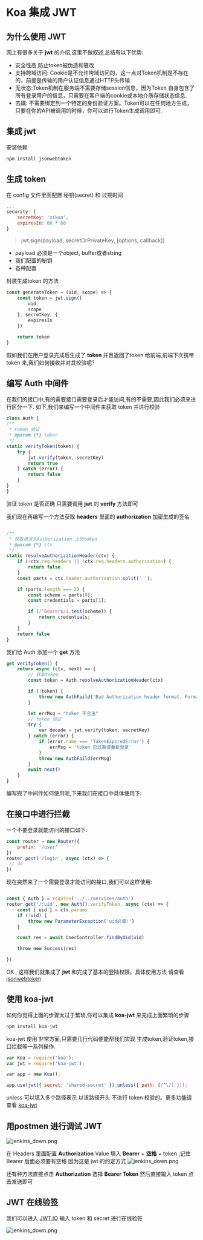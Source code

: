 
# Koa 集成 JWT

## 为什么使用 JWT

网上有很多关于 **jwt** 的介绍,这里不做叙述,总结有以下优势:
- 安全性高,防止token被伪造和篡改
- 支持跨域访问: Cookie是不允许垮域访问的，这一点对Token机制是不存在的，前提是传输的用户认证信息通过HTTP头传输.
- 无状态:Token机制在服务端不需要存储session信息，因为Token 自身包含了所有登录用户的信息，只需要在客户端的cookie或本地介质存储状态信息.
- 去耦: 不需要绑定到一个特定的身份验证方案。Token可以在任何地方生成，只要在你的API被调用的时候，你可以进行Token生成调用即可.

## 集成 jwt

安装依赖

```js
npm install jsonwebtoken
```

## 生成 token

在 config 文件里面配置 秘钥(secret) 和 过期时间

```js
...
security: {
    secretKey: 'xikun',
    expiresIn: 60 * 60
}
```

> jwt.sign(payload, secretOrPrivateKey, [options, callback])

- payload 必须是一个object, buffer或者string
- 我们配置的秘钥
- 各种配置

封装生成token 的方法

```js
const generateToken = (uid, scope) => {
    const token = jwt.sign({
        uid,
        scope
    }, secretKey, {
        expiresIn
    })

    return token
}
```

假如我们在用户登录完成后生成了 **token** 并且返回了token 给前端,前端下次携带 token 来,我们如何接收并对其校验呢?

## 编写 Auth 中间件

在我们的接口中,有的需要接口需要登录后才能访问,有的不需要,因此我们必须来进行区分一下. 如下,我们来编写一个中间件来获取 token 并进行校验

```js
class Auth {
/**
 * token 验证
 * @param {*} token 
 */
static verifyToken(token) {
    try {
        jwt.verify(token, secretKey)
        return true
    } catch (error) {
        return false
    }
}
}
```

验证 token 是否正确 只需要调用 **jwt** 的 **verify** 方法即可

我们现在再编写一个方法获取 **headers** 里面的 **authorization** 加密生成的签名

```js

/**
 * 获取请求头Authorization 上的token
 * @param {*} ctx 
 */
static resolveAuthorizationHeader(ctx) {
    if (!ctx.req.headers || !ctx.req.headers.authorization) {
        return false
    }
    const parts = ctx.header.authorization.split(' ');

    if (parts.length === 2) {
        const scheme = parts[0];
        const credentials = parts[1];

        if (/^Bearer$/i.test(scheme)) {
            return credentials;
        }
    }
    return false
}

```

我们给 Auth 添加一个 **get** 方法

```js
get verifyToken() {
    return async (ctx, next) => {
        // 获取token
        const token = Auth.resolveAuthorizationHeader(ctx)

        if (!token) {
            throw new AuthFaild('Bad Authorization header format. Format is "Authorization: Bearer <token>"')
        }

        let errMsg = "token 不合法"
        // token 验证
        try {
            var decode = jwt.verify(token, secretKey)
        } catch (error) {
            if (error.name === 'TokenExpiredError') {
                errMsg = 'token 已过期请重新登录'
            }
            throw new AuthFaild(errMsg)
        }
        await next()
    }
}

```

编写完了中间件如何使用呢,下来我们在接口中具体使用下:

## 在接口中进行拦截

一个不要登录就能访问的接口如下:

```js
const router = new Router({
    prefix: '/user'
})
router.post('/login', async (ctx) => {
 // do
})
```

现在突然来了一个需要登录才能访问的接口,我们可以这样使用:

```js

const { Auth } = require('../../services/auth')
router.get('/:uid', new Auth().verifyToken, async (ctx) => {
    const { uid } = ctx.params
    if (!uid) {
        throw new ParameterException('uid必填!')
    }

    const res = await UserController.findByUid(uid)

    throw new Success(res)

})

```

OK , 这样我们就集成了 **jwt** 和完成了基本的登陆权限。具体使用方法 请查看 [jsonwebtoken](https://github.com/slava-lu/koa-jwt-auth)

## 使用 koa-jwt

如何你觉得上面的步骤太过于繁琐,你可以集成 **koa-jwt** 来完成上面繁琐的步骤

```js
npm install koa-jwt
```
koa-jwt 使用 非常方面,只需要几行代码便能帮我们实现 生成token,验证token,接口拦截等一系列操作.

```js
var Koa = require('koa');
var jwt = require('koa-jwt');

var app = new Koa();

app.use(jwt({ secret: 'shared-secret' }).unless({ path: [/^\/] }));

```
unless 可以填入多个路径表示 以该路径开头 不进行 token 校验的。更多功能请查看 [koa-jwt](https://github.com/koajs/jwt)

## 用postmen 进行调试 JWT

![jenkins_down.png](/node/jwt_token.png)


在 Headers 里面配置 **Authorization** Value 填入 **Bearer** + **空格** + token ,记住 Bearer 后面必须要有空格 因为这是 jwt 的约定方式
![jenkins_down.png](/node/jwt_Bearer.png)

还有种方法直接点击 **Authorization** 选择 **Bearer Token** 然后直接输入 token 点击发送即可



## JWT 在线验签

我们可以进入 [JWT.IO](https://jwt.io/) 输入 token 和 secret 进行在线验签


![jenkins_down.png](/node/jwt_io.png)


